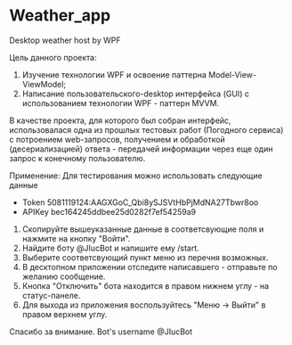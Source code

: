 # Weather_app
Desktop weather host by WPF 

Цель данного проекта:
1) Изучение технологии WPF и освоение паттерна Model-View-ViewModel; 
2) Написание пользовательского-desktop интерфейса (GUI) с использованием технологии WPF - паттерн MVVM.

В качестве проекта, для которого был собран интерфейс, использовалася одна из прошлых тестовых работ (Погодного сервиса) с потроением web-запросов,
получением и обработкой (десериализацией) ответа - передачей информации через еще один запрос к конечному пользователю.

Применение:
Для тестирования можно использовать следующие данные
- Token 5081119124:AAGXGoC_Qbi8ySJSVtHbPjMdNA27Tbwr8oo
- APIKey bec164245ddbee25d0282f7ef54259a9

1) Скопируйте вышеуказанные данные в соответсвующие поля и нажмите на кнопку "Войти".
2) Найдите боту @JIucBot и напишите ему /start.
3) Выберите соответсвующий пункт меню из перечня возможных.
4) В десктопном приложении отследите написавшего - отправьте по желанию сообщение.
5) Кнопка "Отключить" бота находится в правом нижнем углу - на статус-панеле.
6) Для выхода из приложения воспользуйтесь "Меню -> Выйти" в правом верхнем углу.

Спасибо за внимание.
Bot's username @JIucBot
